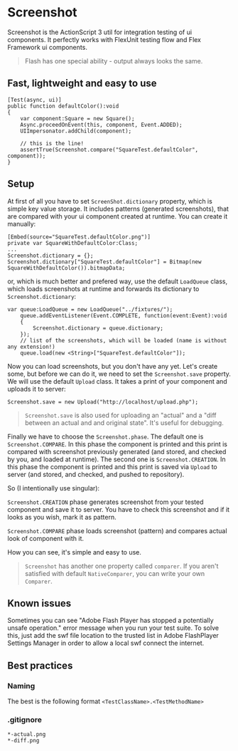 Screenshot
==========

Screenshot is the ActionScript 3 util for integration testing of ui components. It perfectly works with FlexUnit testing flow and Flex Framework ui components.

> Flash has one special ability - output always looks the same.

Fast, lightweight and easy to use
---------------------------------

```as3
[Test(async, ui)]
public function defaultColor():void
{
	var component:Square = new Square();
	Async.proceedOnEvent(this, component, Event.ADDED);
    UIImpersonator.addChild(component);
	
	// this is the line!
	assertTrue(Screenshot.compare("SquareTest.defaultColor", component));
}
```

Setup
-----

At first of all you have to set `ScreenShot.dictionary` property, which is simple key value storage. It includes patterns (generated screenshots), that are compared with your ui component created at runtime. You can create it manually:

```as3
[Embed(source="SquareTest.defaultColor.png")]
private var SquareWithDefaultColor:Class;
...
Screenshot.dictionary = {};
Screenshot.dictionary["SquareTest.defaultColor"] = Bitmap(new SquareWithDefaultColor()).bitmapData;
```
or, which is much better and prefered way, use the default `LoadQueue` class, which loads screenshots at runtime and forwards its dictionary to `Screenshot.dictionary`:

```as3
var queue:LoadQueue = new LoadQueue("../fixtures/");
	queue.addEventListener(Event.COMPLETE, function(event:Event):void
	{
		Screenshot.dictionary = queue.dictionary;
	});
	// list of the screenshots, which will be loaded (name is without any extension!)
	queue.load(new <String>["SquareTest.defaultColor"]);
```

Now you can load screenshots, but you don't have any yet. Let's create some, but before we can do it, we need to set the `Screenshot.save` property. We will use the default `Upload` class. It takes a print of your component and uploads it to server:

```as3
Screenshot.save = new Upload("http://localhost/upload.php");
```

> `Screenshot.save` is also used for uploading an "actual" and a "diff between an actual and and original state". It's useful for debugging.

Finally we have to choose the `Screenshot.phase`. The default one is `Screenshot.COMPARE`. In this phase the component is printed and this print is compared with screenshot previously generated (and stored, and checked by you, and loaded at runtime). The second one is `Screenshot.CREATION`. In this phase the component is printed and this print is saved via `Upload` to server (and stored, and checked, and pushed to repository).

So (I intentionally use singular):

`Screenshot.CREATION` phase generates screenshot from your tested component and save it to server. You have to check this screenshot and if it looks as you wish, mark it as pattern.

`Screenshot.COMPARE` phase loads screenshot (pattern) and compares actual look of component with it.

How you can see, it's simple and easy to use.

> `Screenshot` has another one property called `comparer`. If you aren't satisfied with default `NativeComparer`, you can write your own `Comparer`.

Known issues
------------

Sometimes you can see "Adobe Flash Player has stopped a potentially unsafe operation." error message when you run your test suite. To solve this, just add the swf file location to the trusted list in Adobe FlashPlayer Settings Manager in order to allow a local swf connect the internet.

Best practices
--------------

### Naming

The best is the following format `<TestClassName>.<TestMethodName>`

### .gitignore

```
*-actual.png
*-diff.png
```
